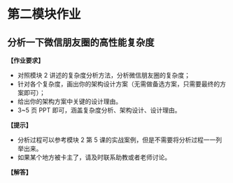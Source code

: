 # 第二模块作业

## 分析一下微信朋友圈的高性能复杂度

**【作业要求】**

- 对照模块 2 讲述的复杂度分析方法，分析微信朋友圈的复杂度；
- 针对各个复杂度，画出你的架构设计方案（无需做备选方案，只需要最终的方案即可）；
- 给出你的架构方案中关键的设计理由。
- 3~5 页 PPT 即可，涵盖复杂度分析、架构设计、设计理由。

**【提示】**

- 分析过程可以参考模块 2 第 5 课的实战案例，但是不需要将分析过程一一列举出来。
- 如果某个地方被卡主了，请及时联系助教或者老师讨论。

**【解答】**


